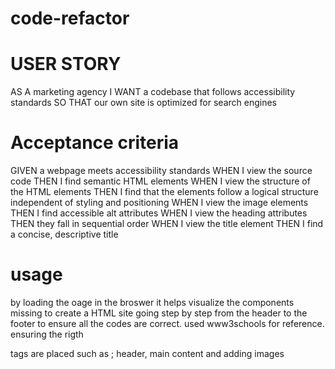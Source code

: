 # code-refactor

#   USER STORY
AS A marketing agency
I WANT a codebase that follows accessibility standards
SO THAT our own site is optimized for search engines

# Acceptance criteria
GIVEN a webpage meets accessibility standards
WHEN I view the source code
THEN I find semantic HTML elements
WHEN I view the structure of the HTML elements
THEN I find that the elements follow a logical structure independent of styling and positioning
WHEN I view the image elements
THEN I find accessible alt attributes
WHEN I view the heading attributes
THEN they fall in sequential order
WHEN I view the title element
THEN I find a concise, descriptive title

# usage
 by loading the oage in the broswer it helps visualize the components missing to create a HTML site
 going step by step from the header to the footer to ensure all the codes are correct. used 
 www3schools for reference. ensuring the rigth <DIV> tags are placed such as ; header, main content and adding images